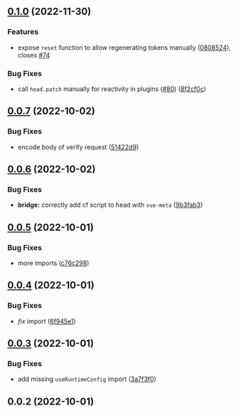 

## [0.1.0](https://github.com/danielroe/nuxt-turnstile/compare/0.0.7...0.1.0) (2022-11-30)


### Features

* expose `reset` function to allow regenerating tokens manually ([0808524](https://github.com/danielroe/nuxt-turnstile/commit/08085242aeb9a58335646e8c83e48605d502a78c)), closes [#74](https://github.com/danielroe/nuxt-turnstile/issues/74)


### Bug Fixes

* call `head.patch` manually for reactivity in plugins ([#80](https://github.com/danielroe/nuxt-turnstile/issues/80)) ([8f2cf0c](https://github.com/danielroe/nuxt-turnstile/commit/8f2cf0c550c343129db0b3ec5f7041a04183e278))

## [0.0.7](https://github.com/danielroe/nuxt-turnstile/compare/0.0.6...0.0.7) (2022-10-02)


### Bug Fixes

* encode body of verify request ([51422d9](https://github.com/danielroe/nuxt-turnstile/commit/51422d99cc7aeb25375ad40fe56155e2d3ad759c))

## [0.0.6](https://github.com/danielroe/nuxt-turnstile/compare/0.0.5...0.0.6) (2022-10-02)


### Bug Fixes

* **bridge:** correctly add cf script to head with `vue-meta` ([9b3fab3](https://github.com/danielroe/nuxt-turnstile/commit/9b3fab3cfcc0564e8322f452c27a1382308ad5d3))

## [0.0.5](https://github.com/danielroe/nuxt-turnstile/compare/0.0.4...0.0.5) (2022-10-01)


### Bug Fixes

* more imports ([c76c298](https://github.com/danielroe/nuxt-turnstile/commit/c76c2989c3b14844c24f54e30e3493c778b29464))

## [0.0.4](https://github.com/danielroe/nuxt-turnstile/compare/0.0.3...0.0.4) (2022-10-01)


### Bug Fixes

* _fix_ import ([6f945e1](https://github.com/danielroe/nuxt-turnstile/commit/6f945e1ecd1a33f05dde6b68f5c1e91e7657fe9f))

## [0.0.3](https://github.com/danielroe/nuxt-turnstile/compare/0.0.2...0.0.3) (2022-10-01)


### Bug Fixes

* add missing `useRuntimeConfig` import ([3a7f3f0](https://github.com/danielroe/nuxt-turnstile/commit/3a7f3f09d7d5b277b0ccbda631f984bcf21acaa6))

## 0.0.2 (2022-10-01)